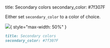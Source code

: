 title: Secondary colors
secondary_color: #7f307F

Either set `secondary_color` to a color of choice.

![](../../img/sc_color.svg){ style="max-width: 50%" }

```markdown
title: Secondary colors
secondary_color: #7f307F
```
